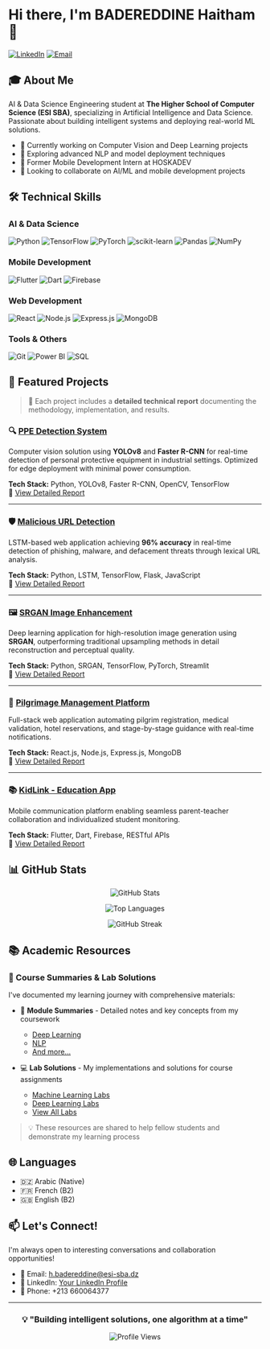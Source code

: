 # Hi there, I'm BADEREDDINE Haitham 👋

[![LinkedIn](https://img.shields.io/badge/LinkedIn-0077B5?style=for-the-badge&logo=linkedin&logoColor=white)]([YOUR_LINKEDIN_URL](https://www.linkedin.com/in/haitham-badereddine-511363254/))
[![Email](https://img.shields.io/badge/Email-D14836?style=for-the-badge&logo=gmail&logoColor=white)](mailto:h.badereddine@esi-sba.dz)

## 🎓 About Me

AI & Data Science Engineering student at **The Higher School of Computer Science (ESI SBA)**, specializing in Artificial Intelligence and Data Science. Passionate about building intelligent systems and deploying real-world ML solutions.

- 🔭 Currently working on Computer Vision and Deep Learning projects
- 🌱 Exploring advanced NLP and model deployment techniques
- 💼 Former Mobile Development Intern at HOSKADEV
- 🎯 Looking to collaborate on AI/ML and mobile development projects

## 🛠️ Technical Skills

### AI & Data Science
![Python](https://img.shields.io/badge/Python-3776AB?style=flat&logo=python&logoColor=white)
![TensorFlow](https://img.shields.io/badge/TensorFlow-FF6F00?style=flat&logo=tensorflow&logoColor=white)
![PyTorch](https://img.shields.io/badge/PyTorch-EE4C2C?style=flat&logo=pytorch&logoColor=white)
![scikit-learn](https://img.shields.io/badge/scikit--learn-F7931E?style=flat&logo=scikit-learn&logoColor=white)
![Pandas](https://img.shields.io/badge/Pandas-150458?style=flat&logo=pandas&logoColor=white)
![NumPy](https://img.shields.io/badge/NumPy-013243?style=flat&logo=numpy&logoColor=white)

### Mobile Development
![Flutter](https://img.shields.io/badge/Flutter-02569B?style=flat&logo=flutter&logoColor=white)
![Dart](https://img.shields.io/badge/Dart-0175C2?style=flat&logo=dart&logoColor=white)
![Firebase](https://img.shields.io/badge/Firebase-FFCA28?style=flat&logo=firebase&logoColor=black)

### Web Development
![React](https://img.shields.io/badge/React-20232A?style=flat&logo=react&logoColor=61DAFB)
![Node.js](https://img.shields.io/badge/Node.js-339933?style=flat&logo=nodedotjs&logoColor=white)
![Express.js](https://img.shields.io/badge/Express.js-000000?style=flat&logo=express&logoColor=white)
![MongoDB](https://img.shields.io/badge/MongoDB-47A248?style=flat&logo=mongodb&logoColor=white)

### Tools & Others
![Git](https://img.shields.io/badge/Git-F05032?style=flat&logo=git&logoColor=white)
![Power BI](https://img.shields.io/badge/Power%20BI-F2C811?style=flat&logo=powerbi&logoColor=black)
![SQL](https://img.shields.io/badge/SQL-4479A1?style=flat&logo=mysql&logoColor=white)

## 🚀 Featured Projects

> 📄 Each project includes a **detailed technical report** documenting the methodology, implementation, and results.

### 🔍 [PPE Detection System]([LINK_TO_REPO](https://github.com/BadereddineHaitham/PPE-Detection))
Computer vision solution using **YOLOv8** and **Faster R-CNN** for real-time detection of personal protective equipment in industrial settings. Optimized for edge deployment with minimal power consumption.

**Tech Stack:** Python, YOLOv8, Faster R-CNN, OpenCV, TensorFlow  
📑 [View Detailed Report]([LINK_TO_REPORT](https://github.com/BadereddineHaitham/PPE-Detection/blob/main/Project%20report.pdf))

---

### 🛡️ [Malicious URL Detection]([LINK_TO_REPO](https://github.com/BadereddineHaitham/malicious-url-detector))
LSTM-based web application achieving **96% accuracy** in real-time detection of phishing, malware, and defacement threats through lexical URL analysis.

**Tech Stack:** Python, LSTM, TensorFlow, Flask, JavaScript  
📑 [View Detailed Report]([LINK_TO_REPORT](https://github.com/BadereddineHaitham/malicious-url-detector/blob/main/Docs/Malicious_URL_Detection.pdf))

---

### 🖼️ [SRGAN Image Enhancement]([LINK_TO_REPO](https://github.com/BadereddineHaitham/srgan-image-super-resolution))
Deep learning application for high-resolution image generation using **SRGAN**, outperforming traditional upsampling methods in detail reconstruction and perceptual quality.

**Tech Stack:** Python, SRGAN, TensorFlow, PyTorch, Streamlit  
📑 [View Detailed Report]([LINK_TO_REPORT](https://github.com/BadereddineHaitham/srgan-image-super-resolution/blob/main/docs/SRGAN_Report.pdf))

---

### 🕌 [Pilgrimage Management Platform](LINK_TO_REPO)
Full-stack web application automating pilgrim registration, medical validation, hotel reservations, and stage-by-stage guidance with real-time notifications.

**Tech Stack:** React.js, Node.js, Express.js, MongoDB  
📑 [View Detailed Report](LINK_TO_REPORT)

---

### 📚 [KidLink - Education App]([LINK_TO_REPO](https://github.com/BadereddineHaitham/KidLink-App))
Mobile communication platform enabling seamless parent-teacher collaboration and individualized student monitoring.

**Tech Stack:** Flutter, Dart, Firebase, RESTful APIs  
📑 [View Detailed Report]([LINK_TO_REPORT](https://github.com/BadereddineHaitham/KidLink-App/blob/main/KIDLINK/KIDLINK/project%20report.pdf))

## 📊 GitHub Stats

<div align="center">
  
![GitHub Stats](https://github-readme-stats.vercel.app/api?username=BadereddineHaitham&show_icons=true&theme=radical&hide_border=true)

![Top Languages](https://github-readme-stats.vercel.app/api/top-langs/?username=BadereddineHaitham&layout=compact&theme=radical&hide_border=true)

![GitHub Streak](https://github-readme-streak-stats.herokuapp.com/?user=BadereddineHaitham&theme=radical&hide_border=true)

</div>

## 📚 Academic Resources

### 📖 Course Summaries & Lab Solutions
I've documented my learning journey with comprehensive materials:

- 📝 **Module Summaries** - Detailed notes and key concepts from my coursework
  - [Deep Learning]([LINK_TO_DL_SUMMARY](https://github.com/BadereddineHaitham/Some-Module-Summaries-ESI-sba-AI-DS/blob/main/dl.pdf))
  - [NLP]([LINK_TO_NLP_SUMMARY](https://github.com/BadereddineHaitham/Some-Module-Summaries-ESI-sba-AI-DS/blob/main/NLP.pdf))
  - [And more...]([LINK_TO_ALL_SUMMARIES](https://github.com/BadereddineHaitham/Some-Module-Summaries-ESI-sba-AI-DS))

- 💻 **Lab Solutions** - My implementations and solutions for course assignments
  - [Machine Learning Labs]([LINK_TO_ML_LABS](https://github.com/BadereddineHaitham/ML-ESI-sba-2025))
  - [Deep Learning Labs]([LINK_TO_DL_LABS](https://github.com/BadereddineHaitham/DL-ESI-sba-2025))
  - [View All Labs]([LINK_TO_ALL_LABS](https://github.com/BadereddineHaitham?tab=repositories))

> 💡 These resources are shared to help fellow students and demonstrate my learning process

## 🌐 Languages

- 🇩🇿 Arabic (Native)
- 🇫🇷 French (B2)
- 🇬🇧 English (B2)

## 📫 Let's Connect!

I'm always open to interesting conversations and collaboration opportunities!

- 📧 Email: h.badereddine@esi-sba.dz
- 💼 LinkedIn: [Your LinkedIn Profile]([YOUR_LINKEDIN_URL](https://www.linkedin.com/in/haitham-badereddine-511363254/))
- 📱 Phone: +213 660064377

---

<div align="center">
  
### 💡 "Building intelligent solutions, one algorithm at a time"

![Profile Views](https://komarev.com/ghpvc/?username=BadereddineHaitham&color=blueviolet&style=flat-square)

</div>
